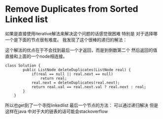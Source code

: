 # Remove Duplicates from Sorted Linked list

如果是直接使用iterative解法来解决这个问题的话感觉很困难 特别是 对于选择哪一个是下面的节点很有难度。
我发现了这个很棒的递归的解法：

这个解法的优点在于不会找到最后一个才返回，而是到倒数第二个 然后返回的值直接和上面的一个node相连接。

```
class Solution {
        public ListNode deleteDuplicates(ListNode real) {
            if(real == null || real.next == null)
                return real;
            real.next = deleteDuplicates(real.next);
            return real.val == real.next.val ? real.next : real;
        }
    }
```

所以也get到了一个寻找linkedlist 最后一个节点的方法：
可以通过递归解决 但是这样在java 中对于大的链表的话可能会stackoverflow
